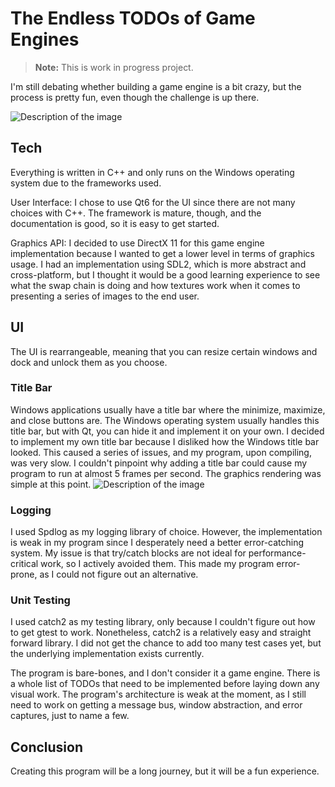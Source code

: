# The Endless TODOs of Game Engines
> **Note:** This is work in progress project.

I'm still debating whether building a game engine is a bit crazy, but the process is pretty fun, even though the challenge is up there.

![Description of the image](/GameEngine-1.jpg)
## Tech
Everything is written in C++ and only runs on the Windows operating system due to the frameworks used.

User Interface: I chose to use Qt6 for the UI since there are not many choices with C++. The framework is mature, though, and the documentation is good, so it is easy to get started.

Graphics API: I decided to use DirectX 11 for this game engine implementation because I wanted to get a lower level in terms of graphics usage. I had an implementation using SDL2, which is more abstract and cross-platform, but I thought it would be a good learning experience to see what the swap chain is doing and how textures work when it comes to presenting a series of images to the end user.

## UI
The UI is rearrangeable, meaning that you can resize certain windows and dock and unlock them as you choose.

### Title Bar
Windows applications usually have a title bar where the minimize, maximize, and close buttons are. The Windows operating system usually handles this title bar, but with Qt, you can hide it and implement it on your own. I decided to implement my own title bar because I disliked how the Windows title bar looked. This caused a series of issues, and my program, upon compiling, was very slow. I couldn't pinpoint why adding a title bar could cause my program to run at almost 5 frames per second. The graphics rendering was simple at this point.
![Description of the image](/GameEngine-2.jpg)
### Logging
I used Spdlog as my logging library of choice. However, the implementation is weak in my program since I desperately need a better error-catching system. My issue is that try/catch blocks are not ideal for performance-critical work, so I actively avoided them. This made my program error-prone, as I could not figure out an alternative.
### Unit Testing
I used catch2 as my testing library, only because I couldn't figure out how to get gtest to work. Nonetheless, catch2 is a relatively easy and straight forward library. I did not get the chance to add too many test cases yet, but the underlying implementation exists currently.

The program is bare-bones, and I don't consider it a game engine. There is a whole list of TODOs that need to be implemented before laying down any visual work. The program's architecture is weak at the moment, as I still need to work on getting a message bus, window abstraction, and error captures, just to name a few.

## Conclusion
Creating this program will be a long journey, but it will be a fun experience.